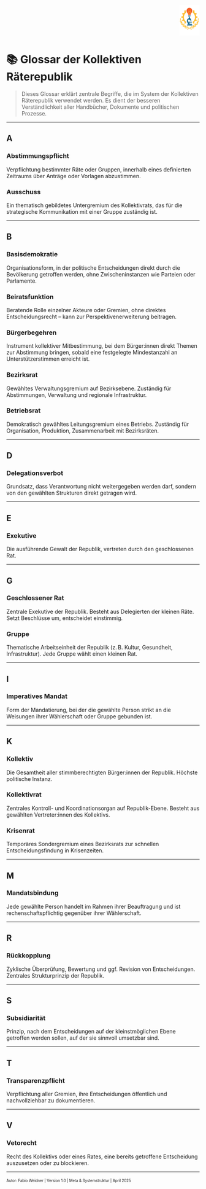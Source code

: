 <p align="right">
  <img src="https://raw.githubusercontent.com/hades-dux/Kollektive-Raeterepublik/main/Meta_und_Systemstruktur/logo_offiziell.png" alt="Logo der Kollektiven Räterepublik" height="80">
</p>

<!--
Autor: Fabio Weidner
Version: 1.0
Sektion: Meta & Systemstruktur
Veröffentlichung: April 2025
-->

# 📚 Glossar der Kollektiven Räterepublik

> Dieses Glossar erklärt zentrale Begriffe, die im System der Kollektiven Räterepublik verwendet werden. Es dient der besseren Verständlichkeit aller Handbücher, Dokumente und politischen Prozesse.

---

## A

### Abstimmungspflicht  
Verpflichtung bestimmter Räte oder Gruppen, innerhalb eines definierten Zeitraums über Anträge oder Vorlagen abzustimmen.

### Ausschuss  
Ein thematisch gebildetes Untergremium des Kollektivrats, das für die strategische Kommunikation mit einer Gruppe zuständig ist.

---

## B

### Basisdemokratie  
Organisationsform, in der politische Entscheidungen direkt durch die Bevölkerung getroffen werden, ohne Zwischeninstanzen wie Parteien oder Parlamente.

### Beiratsfunktion  
Beratende Rolle einzelner Akteure oder Gremien, ohne direktes Entscheidungsrecht – kann zur Perspektivenerweiterung beitragen.

### Bürgerbegehren  
Instrument kollektiver Mitbestimmung, bei dem Bürger:innen direkt Themen zur Abstimmung bringen, sobald eine festgelegte Mindestanzahl an Unterstützerstimmen erreicht ist.

### Bezirksrat  
Gewähltes Verwaltungsgremium auf Bezirksebene. Zuständig für Abstimmungen, Verwaltung und regionale Infrastruktur.

### Betriebsrat  
Demokratisch gewähltes Leitungsgremium eines Betriebs. Zuständig für Organisation, Produktion, Zusammenarbeit mit Bezirksräten.

---

## D

### Delegationsverbot  
Grundsatz, dass Verantwortung nicht weitergegeben werden darf, sondern von den gewählten Strukturen direkt getragen wird.

---

## E

### Exekutive  
Die ausführende Gewalt der Republik, vertreten durch den geschlossenen Rat.

---

## G

### Geschlossener Rat  
Zentrale Exekutive der Republik. Besteht aus Delegierten der kleinen Räte. Setzt Beschlüsse um, entscheidet einstimmig.

### Gruppe  
Thematische Arbeitseinheit der Republik (z. B. Kultur, Gesundheit, Infrastruktur). Jede Gruppe wählt einen kleinen Rat.

---

## I

### Imperatives Mandat  
Form der Mandatierung, bei der die gewählte Person strikt an die Weisungen ihrer Wählerschaft oder Gruppe gebunden ist.

---

## K

### Kollektiv  
Die Gesamtheit aller stimmberechtigten Bürger:innen der Republik. Höchste politische Instanz.

### Kollektivrat  
Zentrales Kontroll- und Koordinationsorgan auf Republik-Ebene. Besteht aus gewählten Vertreter:innen des Kollektivs.

### Krisenrat  
Temporäres Sondergremium eines Bezirksrats zur schnellen Entscheidungsfindung in Krisenzeiten.

---

## M

### Mandatsbindung  
Jede gewählte Person handelt im Rahmen ihrer Beauftragung und ist rechenschaftspflichtig gegenüber ihrer Wählerschaft.

---

## R

### Rückkopplung  
Zyklische Überprüfung, Bewertung und ggf. Revision von Entscheidungen. Zentrales Strukturprinzip der Republik.

---

## S

### Subsidiarität  
Prinzip, nach dem Entscheidungen auf der kleinstmöglichen Ebene getroffen werden sollen, auf der sie sinnvoll umsetzbar sind.

---

## T

### Transparenzpflicht  
Verpflichtung aller Gremien, ihre Entscheidungen öffentlich und nachvollziehbar zu dokumentieren.

---

## V

### Vetorecht  
Recht des Kollektivs oder eines Rates, eine bereits getroffene Entscheidung auszusetzen oder zu blockieren.

---

<sub><sup>Autor: Fabio Weidner | Version 1.0 | Meta & Systemstruktur | April 2025</sup></sub>

